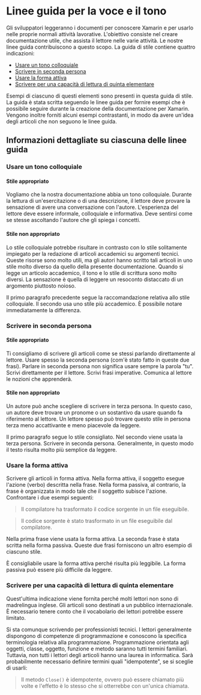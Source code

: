 # <a name="voice-and-tone-guidelines"></a>Linee guida per la voce e il tono

Gli sviluppatori leggeranno i documenti per conoscere Xamarin e per usarlo nelle proprie normali attività lavorative.
L'obiettivo consiste nel creare documentazione utile, che assista il lettore nelle varie attività. Le nostre linee guida contribuiscono a questo scopo. La guida di stile contiene quattro indicazioni:
- [Usare un tono colloquiale](#use-a-conversational-tone)
- [Scrivere in seconda persona](#write-in-2nd-person)
- [Usare la forma attiva](#use-active-voice)
- [Scrivere per una capacità di lettura di quinta elementare](#target-a-fifth-grade-reading-level)

Esempi di ciascuno di questi elementi sono presenti in questa guida di stile. La guida è stata scritta seguendo le linee guida per fornire esempi che è possibile seguire durante la creazione della documentazione per Xamarin. Vengono inoltre forniti alcuni esempi contrastanti, in modo da avere un'idea degli articoli che non seguono le linee guida.

## <a name="details-on-each-guideline"></a>Informazioni dettagliate su ciascuna delle linee guida

### <a name="use-a-conversational-tone"></a>Usare un tono colloquiale

#### <a name="appropriate-style"></a>Stile appropriato

Vogliamo che la nostra documentazione abbia un tono colloquiale. Durante la lettura di un'esercitazione o di una descrizione, il lettore deve provare la sensazione di avere una conversazione con l'autore.
L'esperienza del lettore deve essere informale, colloquiale e informativa. Deve sentirsi come se stesse ascoltando l'autore che gli spiega i concetti.

#### <a name="inappropriate-style"></a>Stile non appropriato

Lo stile colloquiale potrebbe risultare in contrasto con lo stile solitamente impiegato per la redazione di articoli accademici su argomenti tecnici. Queste risorse sono molto utili, ma gli autori hanno scritto tali articoli in uno stile molto diverso da quello della presente documentazione. Quando si legge un articolo accademico, il tono e lo stile di scrittura sono molto diversi.
La sensazione è quella di leggere un resoconto distaccato di un argomento piuttosto noioso.

Il primo paragrafo precedente segue la raccomandazione relativa allo stile colloquiale. Il secondo usa uno stile più accademico. È possibile notare immediatamente la differenza.

### <a name="write-in-second-person"></a>Scrivere in seconda persona

#### <a name="appropriate-style"></a>Stile appropriato

Ti consigliamo di scrivere gli articoli come se stessi parlando direttamente al lettore. Usare spesso la seconda persona (com'è stato fatto in queste due frasi). Parlare in seconda persona non significa usare sempre la parola "tu". Scrivi direttamente per il lettore. Scrivi frasi imperative.
Comunica al lettore le nozioni che apprenderà.

#### <a name="inappropriate-style"></a>Stile non appropriato

Un autore può anche scegliere di scrivere in terza persona. In questo caso, un autore deve trovare un pronome o un sostantivo da usare quando fa riferimento al lettore. Un lettore spesso può trovare questo stile in persona terza meno accattivante e meno piacevole da leggere.

Il primo paragrafo segue lo stile consigliato. Nel secondo viene usata la terza persona. Scrivere in seconda persona. Generalmente, in questo modo il testo risulta molto più semplice da leggere.

### <a name="use-active-voice"></a>Usare la forma attiva

Scrivere gli articoli in forma attiva. Nella forma attiva, il soggetto esegue l'azione (verbo) descritta nella frase. Nella forma passiva, al contrario, la frase è organizzata in modo tale che il soggetto subisce l'azione. Confrontare i due esempi seguenti:

> Il compilatore ha trasformato il codice sorgente in un file eseguibile.

> Il codice sorgente è stato trasformato in un file eseguibile dal compilatore.

Nella prima frase viene usata la forma attiva. La seconda frase è stata scritta nella forma passiva.
Queste due frasi forniscono un altro esempio di ciascuno stile.

È consigliabile usare la forma attiva perché risulta più leggibile. La forma passiva può essere più difficile da leggere.

### <a name="target-a-fifth-grade-reading-level"></a>Scrivere per una capacità di lettura di quinta elementare

Quest'ultima indicazione viene fornita perché molti lettori non sono di madrelingua inglese.
Gli articoli sono destinati a un pubblico internazionale. È necessario tenere conto che il vocabolario dei lettori potrebbe essere limitato.

Si sta comunque scrivendo per professionisti tecnici. I lettori generalmente dispongono di competenze di programmazione e conoscono la specifica terminologia relativa alla programmazione. Programmazione orientata agli oggetti, classe, oggetto, funzione e metodo saranno tutti termini familiari. Tuttavia, non tutti i lettori degli articoli hanno una laurea in informatica. Sarà probabilmente necessario definire termini quali "idempotente", se si sceglie di usarli:

> Il metodo `Close()` è idempotente, ovvero può essere chiamato più volte e l'effetto è lo stesso che si otterrebbe con un'unica chiamata.
